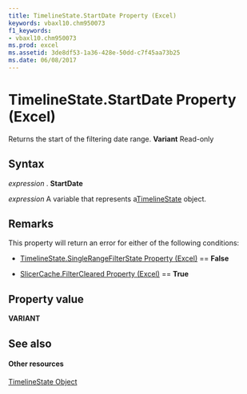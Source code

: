 ```yaml
---
title: TimelineState.StartDate Property (Excel)
keywords: vbaxl10.chm950073
f1_keywords:
- vbaxl10.chm950073
ms.prod: excel
ms.assetid: 3de8df53-1a36-428e-50dd-c7f45aa73b25
ms.date: 06/08/2017
---
```



# TimelineState.StartDate Property (Excel)

Returns the start of the filtering date range.  **Variant** Read-only


## Syntax

 _expression_ . **StartDate**

 _expression_ A variable that represents a[TimelineState](timelinestate-object-excel.md) object.


## Remarks

This property will return an error for either of the following conditions:


- [TimelineState.SingleRangeFilterState Property (Excel)](timelinestate-singlerangefilterstate-property-excel.md) == **False**
    
- [SlicerCache.FilterCleared Property (Excel)](slicercache-filtercleared-property-excel.md) == **True**
    

## Property value

 **VARIANT**


## See also


#### Other resources



[TimelineState Object](timelinestate-object-excel.md)

